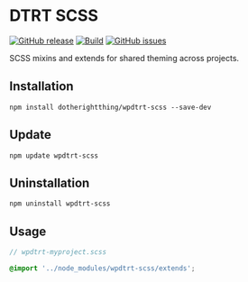 # DTRT SCSS

[![GitHub release](https://img.shields.io/github/v/tag/dotherightthing/wpdtrt-scss)](https://github.com/dotherightthing/wpdtrt-scss/releases) [![Build](https://github.com/dotherightthing/wpdtrt-scss/workflows/Build/badge.svg?branch=master)](https://github.com/dotherightthing/wpdtrt-scss/actions?query=workflow%3ABuild) [![GitHub issues](https://img.shields.io/github/issues/dotherightthing/wpdtrt-scss.svg)](https://github.com/dotherightthing/wpdtrt-scss/issues)

SCSS mixins and extends for shared theming across projects.

## Installation

```node
npm install dotherightthing/wpdtrt-scss --save-dev
```

## Update

```node
npm update wpdtrt-scss
```

## Uninstallation

```node
npm uninstall wpdtrt-scss
```

## Usage

```scss
// wpdtrt-myproject.scss

@import '../node_modules/wpdtrt-scss/extends';
```

